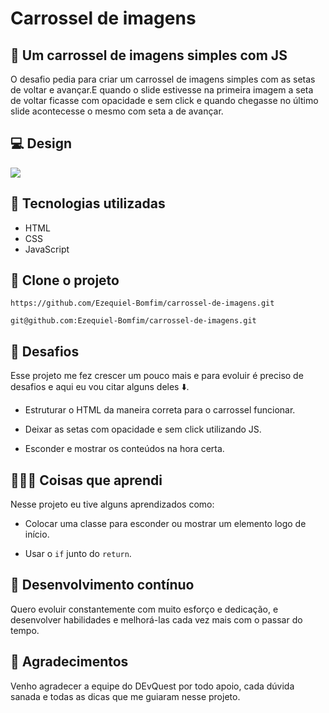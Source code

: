 # Carrossel de imagens

## 🎠 Um carrossel de imagens simples com JS

O desafio pedia para criar um carrossel de imagens simples com as setas de voltar e avançar.E quando o slide estivesse na primeira imagem a seta de voltar ficasse com opacidade e sem click e quando chegasse no último slide acontecesse o mesmo com seta a de avançar.

## 💻 Design

<img src="./src/design/design-carrossel.gif">

## 🚀 Tecnologias utilizadas

- HTML
- CSS
- JavaScript

## 🔗 Clone o projeto

````
https://github.com/Ezequiel-Bomfim/carrossel-de-imagens.git
````
````
git@github.com:Ezequiel-Bomfim/carrossel-de-imagens.git
````

## 🗻 Desafios

Esse projeto me fez crescer um pouco mais e para evoluir é preciso de desafios e aqui eu vou citar alguns deles ⬇️.

- Estruturar o HTML da maneira correta para o carrossel funcionar.

- Deixar as setas com opacidade e sem click utilizando JS.

- Esconder e mostrar os conteúdos na hora certa.

## 🧑🏽‍💻 Coisas que aprendi

Nesse projeto eu tive alguns aprendizados como:

- Colocar uma classe para esconder ou mostrar um elemento logo de início.

- Usar o ````if```` junto do ````return````.

## 🎯 Desenvolvimento contínuo

Quero evoluir constantemente com muito esforço e dedicação, e desenvolver habilidades e melhorá-las cada vez mais com o passar do tempo.

## 🙏 Agradecimentos

Venho agradecer a equipe do DEvQuest por todo apoio, cada dúvida sanada e todas as dicas que me guiaram nesse projeto.
